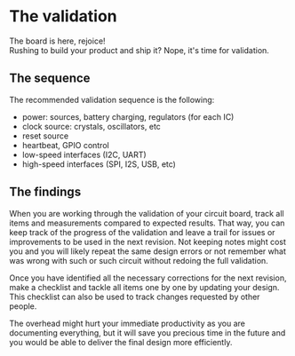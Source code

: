 # The validation

The board is here, rejoice!  
Rushing to build your product and ship it? Nope, it's time for validation.

## The sequence

The recommended validation sequence is the following:

- power: sources, battery charging, regulators (for each IC)
- clock source: crystals, oscillators, etc
- reset source
- heartbeat, GPIO control
- low-speed interfaces (I2C, UART)
- high-speed interfaces (SPI, I2S, USB, etc)

## The findings

When you are working through the validation of your circuit board, track all items and measurements compared to expected results.
That way, you can keep track of the progress of the validation and leave a trail for issues or improvements to be used in the next revision. Not keeping notes might cost you and you will likely repeat the same design errors or not remember what was wrong with such or such circuit without redoing the full validation.

Once you have identified all the necessary corrections for the next revision, make a checklist and tackle all items one by one by updating your design. This checklist can also be used to track changes requested by other people.

The overhead might hurt your immediate productivity as you are documenting everything, but it will save you precious time in the future and you would be able to deliver the final design more efficiently.